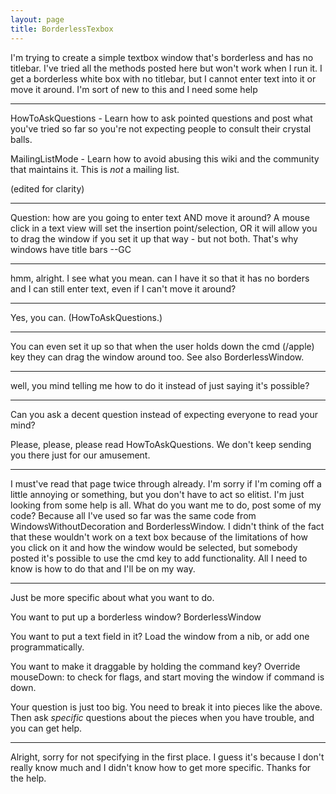 ```yaml
---
layout: page
title: BorderlessTexbox
---
```



I'm trying to create a simple textbox window that's borderless and has no titlebar. I've tried all the methods posted here but won't work when I run it. I get a borderless white box with no titlebar, but I cannot enter text into it or move it around. I'm sort of new to this and I need some help

----
HowToAskQuestions - Learn how to ask pointed questions and post what you've tried so far so you're not expecting people to consult their crystal balls.

MailingListMode - Learn how to avoid abusing this wiki and the community that maintains it. This is *not* a mailing list.

(edited for clarity)

----

Question: how are you going to enter text AND move it around? A mouse click in a text view will set the insertion point/selection, OR it will allow you to drag the window if you set it up that way - but not both. That's why windows have title bars --GC

----

hmm, alright. I see what you mean. can I have it so that it has no borders and I can still enter text, even if I can't move it around?

----

Yes, you can. (HowToAskQuestions.)

----

You can even set it up so that when the user holds down the cmd (/apple) key they can drag the window around too. See also BorderlessWindow.

----

well, you mind telling me how to do it instead of just saying it's possible?

----
Can you ask a decent question instead of expecting everyone to read your mind?

Please, please, please read HowToAskQuestions. We don't keep sending you there just for our amusement.

----

I must've read that page twice through already. I'm sorry if I'm coming off a little annoying or something, but you don't have to act so elitist. I'm just looking from some help is all. What do you want me to do, post some of my code? Because all I've used so far was the same code from WindowsWithoutDecoration and BorderlessWindow. I didn't think of the fact that these wouldn't work on a text box because of the limitations of how you click on it and how the window would be selected, but somebody posted it's possible to use the cmd key to add functionality. All I need to know is how to do that and I'll be on my way.

----
Just be more specific about what you want to do.

You want to put up a borderless window? BorderlessWindow

You want to put a text field in it? Load the window from a nib, or add one programmatically.

You want to make it draggable by holding the command key? Override     mouseDown: to check for flags, and start moving the window if command is down.

Your question is just too big. You need to break it into pieces like the above. Then ask *specific* questions about the pieces when you have trouble, and you can get help.

----

Alright, sorry for not specifying in the first place. I guess it's because I don't really know much and I didn't know how to get more specific.
Thanks for the help.

